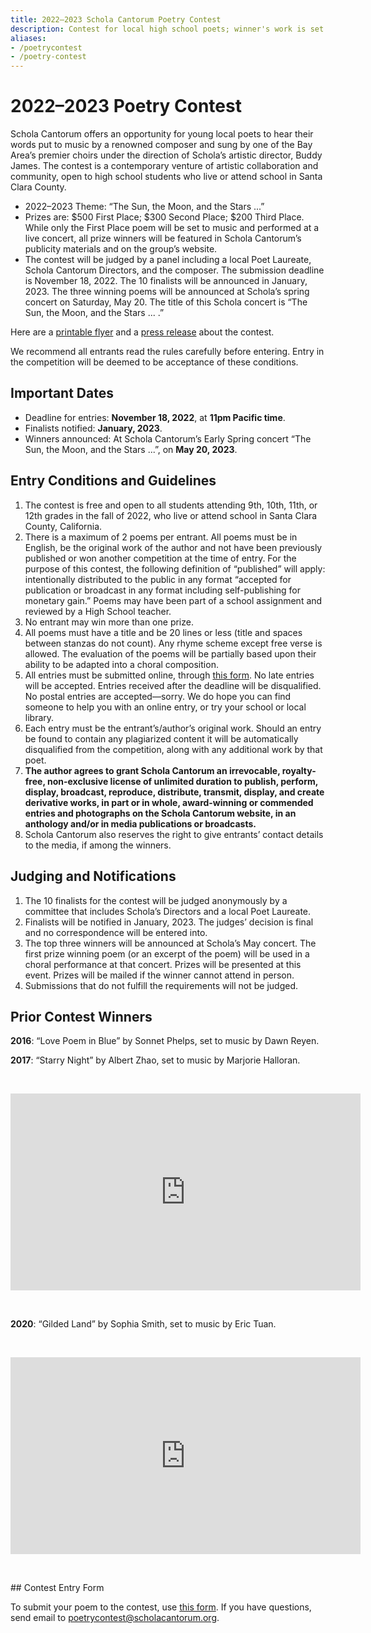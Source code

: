 ```yaml
---
title: 2022–2023 Schola Cantorum Poetry Contest
description: Contest for local high school poets; winner's work is set to music and performed by Schola.
aliases:
- /poetrycontest
- /poetry-contest
---
```


# 2022&ndash;2023 Poetry Contest

Schola Cantorum offers an opportunity for young local poets to hear their words
put to music by a renowned composer and sung by one of the Bay Area&rsquo;s premier choirs
under the direction of Schola’s artistic director, Buddy
James. The contest is a contemporary venture of artistic collaboration and
community, open to high school students who live or attend school in Santa Clara
County.

* 2022&ndash;2023 Theme: &ldquo;The Sun, the Moon, and the Stars ...&rdquo;
* Prizes are: $500 First Place; $300 Second Place; $200 Third Place. While only
  the First Place poem will be set to music and performed at a live concert, all
  prize winners will be featured in Schola Cantorum&rsquo;s publicity materials and on
  the group&rsquo;s website.
* The contest will be judged by a panel including a local Poet Laureate, 
  Schola Cantorum Directors, and the composer. The
  submission deadline is November 18, 2022. The 10 finalists will be announced
  in January, 2023. The three winning poems will be announced at Schola&rsquo;s
  spring concert on Saturday, May 20. 
  The title of this Schola concert is &ldquo;The Sun, the Moon, and the Stars ... .&rdquo;

Here are a [printable flyer](/poetry/flyer.pdf) and a
[press release](/press/2023-05-20.pdf) about the contest.

We recommend all entrants read the rules carefully before entering. Entry in the
competition will be deemed to be acceptance of these conditions.

## Important Dates

* Deadline for entries: **November 18, 2022**, at **11pm Pacific time**.
* Finalists notified: **January, 2023**.
* Winners announced: At Schola Cantorum’s Early Spring concert &ldquo;The Sun, the Moon, and the Stars ...&rdquo;,
  on **May 20, 2023**.

## Entry Conditions and Guidelines

1. The contest is free and open to all students attending 9th, 10th, 11th, or
   12th grades in the fall of 2022, who live or attend school in Santa Clara
   County, California.
2. There is a maximum of 2 poems per entrant. All poems must be in English, be
   the original work of the author and not have been previously published or won
   another competition at the time of entry. For the purpose of this contest,
   the following definition of &ldquo;published&rdquo; will apply: intentionally distributed
   to the public in any format &ldquo;accepted for publication or broadcast in any
   format including self-publishing for monetary gain.&rdquo; Poems may have been part
   of a school assignment and reviewed by a High School teacher.
3. No entrant may win more than one prize.
4. All poems must have a title and be 20 lines or less (title and spaces between
   stanzas do not count). Any rhyme scheme except free verse is allowed. The
   evaluation of the poems will be partially based upon their ability to be
   adapted into a choral composition.
5. All entries must be submitted online, through
   [this form](https://forms.gle/ipxLLhWzNPtbp9um8). No late entries will be
   accepted. Entries received after the deadline will be disqualified. No postal
   entries are accepted&mdash;sorry. We do hope you can find someone to help you with
   an online entry, or try your school or local library.
6. Each entry must be the entrant&rsquo;s/author&rsquo;s original work. Should an entry be
   found to contain any plagiarized content it will be automatically
   disqualified from the competition, along with any additional work by that
   poet.
7. **The author agrees to grant Schola Cantorum an irrevocable, royalty-free,
   non-exclusive license of unlimited duration to publish, perform, display,
   broadcast, reproduce, distribute, transmit, display, and create derivative
   works, in part or in whole, award-winning or commended entries and photographs
   on the Schola Cantorum website, in an anthology and/or in media publications or
   broadcasts.**
8. Schola Cantorum also reserves the right to give entrants&rsquo; contact details to
   the media, if among the winners.

## Judging and Notifications

1. The 10 finalists for the contest will be judged anonymously by a committee
   that includes Schola&rsquo;s Directors and a local Poet Laureate.
2. Finalists will be notified in January, 2023. The judges&rsquo; decision is
   final and no correspondence will be entered into.
3. The top three winners will be announced at Schola&rsquo;s May concert. The
   first prize winning poem (or an excerpt of the poem) will be used in a choral
   performance at that concert. Prizes will be presented at this event. Prizes
   will be mailed if the winner cannot attend in person.
4. Submissions that do not fulfill the requirements will not be judged.

## Prior Contest Winners

<b>2016</b>: &ldquo;Love Poem in Blue&rdquo; by Sonnet Phelps, set to music by Dawn Reyen.

<b>2017</b>: &ldquo;Starry Night&rdquo; by Albert Zhao, set to music by Marjorie Halloran.
<p>&nbsp;</p>
<iframe width="560" height="315" src="https://www.youtube.com/embed/M705te7cR0s?res=0" title="Starry Night" frameborder="0" allow="accelerometer; autoplay; clipboard-write; encrypted-media; gyroscope; picture-in-picture" allowfullscreen></iframe>
<p>&nbsp;</p>
<b>2020</b>: &ldquo;Gilded Land&rdquo; by Sophia Smith, set to music by Eric Tuan.
<p>&nbsp;</p>
<iframe width="560" height="315" src="https://www.youtube.com/embed/z-6C1gHeVY0?res=0" title="Gilded Land" frameborder="0" allow="accelerometer; autoplay; clipboard-write; encrypted-media; gyroscope; picture-in-picture" allowfullscreen></iframe>
<p>&nbsp;</p>
## Contest Entry Form

To submit your poem to the contest, use [this
form](https://forms.gle/ipxLLhWzNPtbp9um8). If you have questions, send email
to [poetrycontest@scholacantorum.org](mailto:poetrycontest@scholacantorum.org).
